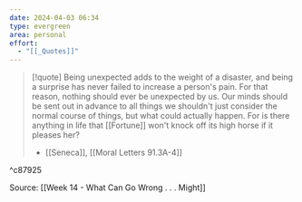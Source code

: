 ```yaml
---
date: 2024-04-03 06:34
type: evergreen
area: personal
effort:
  - "[[_Quotes]]"
---
```



> [!quote]
> Being unexpected adds to the weight of a disaster, and being a surprise has never failed to increase a person's pain. For that reason, nothing should ever be unexpected by us. Our minds should be sent out in advance to all things we shouldn't just consider the normal course of things, but what could actually happen. For is there anything in life that [[Fortune]] won't knock off its high horse if it pleases her?
> - [[Seneca]], [[Moral Letters 91.3A-4]]

^c87925

Source: [[Week 14 - What Can Go Wrong . . . Might]]


